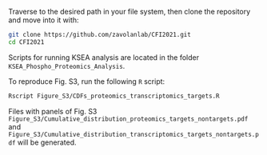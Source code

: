Traverse to the desired path in your file system, then clone the repository and
move into it with:
```bash
git clone https://github.com/zavolanlab/CFI2021.git
cd CFI2021
```
Scripts for running KSEA analysis are located in the folder `KSEA_Phospho_Proteomics_Analysis`.

To reproduce Fig. S3, run the following `R` script:
```bash
Rscript Figure_S3/CDFs_proteomics_transcriptomics_targets.R
```
Files with panels of Fig. S3 `Figure_S3/Cumulative_distribution_proteomics_targets_nontargets.pdf` and `Figure_S3/Cumulative_distribution_transcriptomics_targets_nontargets.pdf` will be generated.

